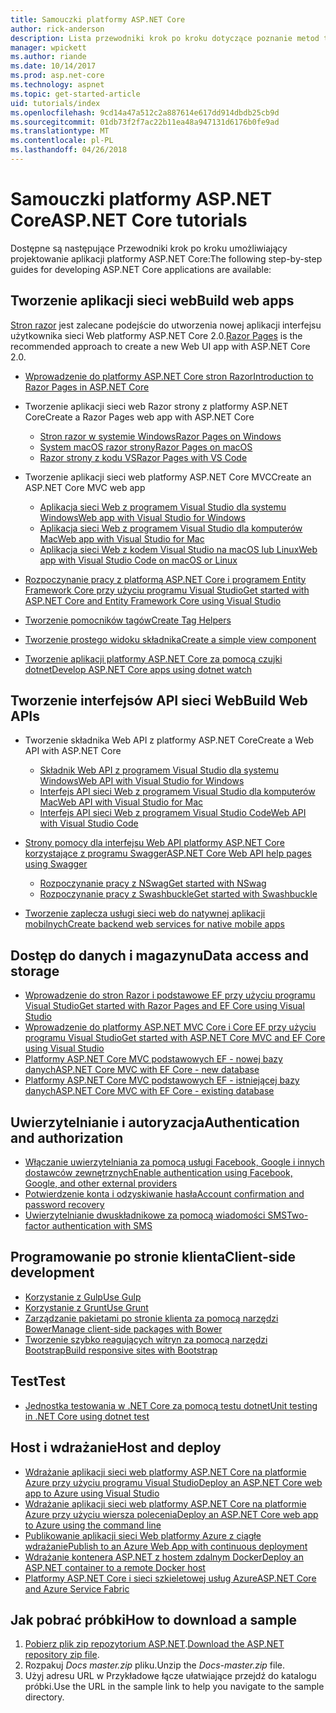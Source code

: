```yaml
---
title: Samouczki platformy ASP.NET Core
author: rick-anderson
description: Lista przewodniki krok po kroku dotyczące poznanie metod tworzenia aplikacji platformy ASP.NET Core.
manager: wpickett
ms.author: riande
ms.date: 10/14/2017
ms.prod: asp.net-core
ms.technology: aspnet
ms.topic: get-started-article
uid: tutorials/index
ms.openlocfilehash: 9cd14a47a512c2a887614e617dd914dbdb25cb9d
ms.sourcegitcommit: 01db73f2f7ac22b11ea48a947131d6176b0fe9ad
ms.translationtype: MT
ms.contentlocale: pl-PL
ms.lasthandoff: 04/26/2018
---
```

# <a name="aspnet-core-tutorials"></a><span data-ttu-id="51a0a-103">Samouczki platformy ASP.NET Core</span><span class="sxs-lookup"><span data-stu-id="51a0a-103">ASP.NET Core tutorials</span></span>

<span data-ttu-id="51a0a-104">Dostępne są następujące Przewodniki krok po kroku umożliwiający projektowanie aplikacji platformy ASP.NET Core:</span><span class="sxs-lookup"><span data-stu-id="51a0a-104">The following step-by-step guides for developing ASP.NET Core applications are available:</span></span>

## <a name="build-web-apps"></a><span data-ttu-id="51a0a-105">Tworzenie aplikacji sieci web</span><span class="sxs-lookup"><span data-stu-id="51a0a-105">Build web apps</span></span>

<span data-ttu-id="51a0a-106">[Stron razor](xref:mvc/razor-pages/index) jest zalecane podejście do utworzenia nowej aplikacji interfejsu użytkownika sieci Web platformy ASP.NET Core 2.0.</span><span class="sxs-lookup"><span data-stu-id="51a0a-106">[Razor Pages](xref:mvc/razor-pages/index) is the recommended approach to create a new Web UI app with ASP.NET Core 2.0.</span></span>

* [<span data-ttu-id="51a0a-107">Wprowadzenie do platformy ASP.NET Core stron Razor</span><span class="sxs-lookup"><span data-stu-id="51a0a-107">Introduction to Razor Pages in ASP.NET Core</span></span>](xref:mvc/razor-pages/index)
* <span data-ttu-id="51a0a-108">Tworzenie aplikacji sieci web Razor strony z platformy ASP.NET Core</span><span class="sxs-lookup"><span data-stu-id="51a0a-108">Create a Razor Pages web app with ASP.NET Core</span></span>

   * [<span data-ttu-id="51a0a-109">Stron razor w systemie Windows</span><span class="sxs-lookup"><span data-stu-id="51a0a-109">Razor Pages on Windows</span></span>](xref:tutorials/razor-pages/index)
   * [<span data-ttu-id="51a0a-110">System macOS razor strony</span><span class="sxs-lookup"><span data-stu-id="51a0a-110">Razor Pages on macOS</span></span>](xref:tutorials/razor-pages-mac/index)
   * [<span data-ttu-id="51a0a-111">Razor strony z kodu VS</span><span class="sxs-lookup"><span data-stu-id="51a0a-111">Razor Pages with VS Code</span></span>](xref:tutorials/razor-pages-vsc/index)  

* <span data-ttu-id="51a0a-112">Tworzenie aplikacji sieci web platformy ASP.NET Core MVC</span><span class="sxs-lookup"><span data-stu-id="51a0a-112">Create an ASP.NET Core MVC web app</span></span>

   * [<span data-ttu-id="51a0a-113">Aplikacja sieci Web z programem Visual Studio dla systemu Windows</span><span class="sxs-lookup"><span data-stu-id="51a0a-113">Web app with Visual Studio for Windows</span></span>](xref:tutorials/first-mvc-app/index)
   * [<span data-ttu-id="51a0a-114">Aplikacja sieci Web z programem Visual Studio dla komputerów Mac</span><span class="sxs-lookup"><span data-stu-id="51a0a-114">Web app with Visual Studio for Mac</span></span>](xref:tutorials/first-mvc-app-mac/index)
   * [<span data-ttu-id="51a0a-115">Aplikacja sieci Web z kodem Visual Studio na macOS lub Linux</span><span class="sxs-lookup"><span data-stu-id="51a0a-115">Web app with Visual Studio Code on macOS or Linux</span></span>](xref:tutorials/first-mvc-app-xplat/index)

* [<span data-ttu-id="51a0a-116">Rozpoczynanie pracy z platformą ASP.NET Core i programem Entity Framework Core przy użyciu programu Visual Studio</span><span class="sxs-lookup"><span data-stu-id="51a0a-116">Get started with ASP.NET Core and Entity Framework Core using Visual Studio</span></span>](xref:data/ef-mvc/index)
* [<span data-ttu-id="51a0a-117">Tworzenie pomocników tagów</span><span class="sxs-lookup"><span data-stu-id="51a0a-117">Create Tag Helpers</span></span>](xref:mvc/views/tag-helpers/authoring)
* [<span data-ttu-id="51a0a-118">Tworzenie prostego widoku składnika</span><span class="sxs-lookup"><span data-stu-id="51a0a-118">Create a simple view component</span></span>](xref:mvc/views/view-components#walkthrough-creating-a-simple-view-component)
* [<span data-ttu-id="51a0a-119">Tworzenie aplikacji platformy ASP.NET Core za pomocą czujki dotnet</span><span class="sxs-lookup"><span data-stu-id="51a0a-119">Develop ASP.NET Core apps using dotnet watch</span></span>](xref:tutorials/dotnet-watch)

## <a name="build-web-apis"></a><span data-ttu-id="51a0a-120">Tworzenie interfejsów API sieci Web</span><span class="sxs-lookup"><span data-stu-id="51a0a-120">Build Web APIs</span></span>
* <span data-ttu-id="51a0a-121">Tworzenie składnika Web API z platformy ASP.NET Core</span><span class="sxs-lookup"><span data-stu-id="51a0a-121">Create a Web API with ASP.NET Core</span></span>

  * [<span data-ttu-id="51a0a-122">Składnik Web API z programem Visual Studio dla systemu Windows</span><span class="sxs-lookup"><span data-stu-id="51a0a-122">Web API with Visual Studio for Windows</span></span>](xref:tutorials/first-web-api)
  * [<span data-ttu-id="51a0a-123">Interfejs API sieci Web z programem Visual Studio dla komputerów Mac</span><span class="sxs-lookup"><span data-stu-id="51a0a-123">Web API with Visual Studio for Mac</span></span>](xref:tutorials/first-web-api-mac)
  * [<span data-ttu-id="51a0a-124">Interfejs API sieci Web z programem Visual Studio Code</span><span class="sxs-lookup"><span data-stu-id="51a0a-124">Web API with Visual Studio Code</span></span>](xref:tutorials/web-api-vsc)

* [<span data-ttu-id="51a0a-125">Strony pomocy dla interfejsu Web API platformy ASP.NET Core korzystające z programu Swagger</span><span class="sxs-lookup"><span data-stu-id="51a0a-125">ASP.NET Core Web API help pages using Swagger</span></span>](xref:tutorials/web-api-help-pages-using-swagger)
  * [<span data-ttu-id="51a0a-126">Rozpoczynanie pracy z NSwag</span><span class="sxs-lookup"><span data-stu-id="51a0a-126">Get started with NSwag</span></span>](xref:tutorials/get-started-with-nswag)
  * [<span data-ttu-id="51a0a-127">Rozpoczynanie pracy z Swashbuckle</span><span class="sxs-lookup"><span data-stu-id="51a0a-127">Get started with Swashbuckle</span></span>](xref:tutorials/get-started-with-swashbuckle)

* [<span data-ttu-id="51a0a-128">Tworzenie zaplecza usługi sieci web do natywnej aplikacji mobilnych</span><span class="sxs-lookup"><span data-stu-id="51a0a-128">Create backend web services for native mobile apps</span></span>](xref:mobile/native-mobile-backend)

## <a name="data-access-and-storage"></a><span data-ttu-id="51a0a-129">Dostęp do danych i magazynu</span><span class="sxs-lookup"><span data-stu-id="51a0a-129">Data access and storage</span></span>
* [<span data-ttu-id="51a0a-130">Wprowadzenie do stron Razor i podstawowe EF przy użyciu programu Visual Studio</span><span class="sxs-lookup"><span data-stu-id="51a0a-130">Get started with Razor Pages and EF Core using Visual Studio</span></span>](xref:data/ef-rp/intro)
* [<span data-ttu-id="51a0a-131">Wprowadzenie do platformy ASP.NET MVC Core i Core EF przy użyciu programu Visual Studio</span><span class="sxs-lookup"><span data-stu-id="51a0a-131">Get started with ASP.NET Core MVC and EF Core using Visual Studio</span></span>](xref:data/ef-mvc/index)
* [<span data-ttu-id="51a0a-132">Platformy ASP.NET Core MVC podstawowych EF - nowej bazy danych</span><span class="sxs-lookup"><span data-stu-id="51a0a-132">ASP.NET Core MVC with EF Core - new database</span></span>](/ef/core/get-started/aspnetcore/new-db)
* [<span data-ttu-id="51a0a-133">Platformy ASP.NET Core MVC podstawowych EF - istniejącej bazy danych</span><span class="sxs-lookup"><span data-stu-id="51a0a-133">ASP.NET Core MVC with EF Core - existing database</span></span>](/ef/core/get-started/aspnetcore/existing-db)

## <a name="authentication-and-authorization"></a><span data-ttu-id="51a0a-134">Uwierzytelnianie i autoryzacja</span><span class="sxs-lookup"><span data-stu-id="51a0a-134">Authentication and authorization</span></span>
* [<span data-ttu-id="51a0a-135">Włączanie uwierzytelniania za pomocą usługi Facebook, Google i innych dostawców zewnętrznych</span><span class="sxs-lookup"><span data-stu-id="51a0a-135">Enable authentication using Facebook, Google, and other external providers</span></span>](xref:security/authentication/social/index)
* [<span data-ttu-id="51a0a-136">Potwierdzenie konta i odzyskiwanie hasła</span><span class="sxs-lookup"><span data-stu-id="51a0a-136">Account confirmation and password recovery</span></span>](xref:security/authentication/accconfirm)
* [<span data-ttu-id="51a0a-137">Uwierzytelnianie dwuskładnikowe za pomocą wiadomości SMS</span><span class="sxs-lookup"><span data-stu-id="51a0a-137">Two-factor authentication with SMS</span></span>](xref:security/authentication/2fa)

## <a name="client-side-development"></a><span data-ttu-id="51a0a-138">Programowanie po stronie klienta</span><span class="sxs-lookup"><span data-stu-id="51a0a-138">Client-side development</span></span>
* [<span data-ttu-id="51a0a-139">Korzystanie z Gulp</span><span class="sxs-lookup"><span data-stu-id="51a0a-139">Use Gulp</span></span>](xref:client-side/using-gulp)
* [<span data-ttu-id="51a0a-140">Korzystanie z Grunt</span><span class="sxs-lookup"><span data-stu-id="51a0a-140">Use Grunt</span></span>](xref:client-side/using-grunt)
* [<span data-ttu-id="51a0a-141">Zarządzanie pakietami po stronie klienta za pomocą narzędzi Bower</span><span class="sxs-lookup"><span data-stu-id="51a0a-141">Manage client-side packages with Bower</span></span>](xref:client-side/bower)
* [<span data-ttu-id="51a0a-142">Tworzenie szybko reagujących witryn za pomocą narzędzi Bootstrap</span><span class="sxs-lookup"><span data-stu-id="51a0a-142">Build responsive sites with Bootstrap</span></span>](xref:client-side/bootstrap)

## <a name="test"></a><span data-ttu-id="51a0a-143">Test</span><span class="sxs-lookup"><span data-stu-id="51a0a-143">Test</span></span>
* [<span data-ttu-id="51a0a-144">Jednostka testowania w .NET Core za pomocą testu dotnet</span><span class="sxs-lookup"><span data-stu-id="51a0a-144">Unit testing in .NET Core using dotnet test</span></span>](/dotnet/articles/core/testing/unit-testing-with-dotnet-test)

## <a name="host-and-deploy"></a><span data-ttu-id="51a0a-145">Host i wdrażanie</span><span class="sxs-lookup"><span data-stu-id="51a0a-145">Host and deploy</span></span>
* [<span data-ttu-id="51a0a-146">Wdrażanie aplikacji sieci web platformy ASP.NET Core na platformie Azure przy użyciu programu Visual Studio</span><span class="sxs-lookup"><span data-stu-id="51a0a-146">Deploy an ASP.NET Core web app to Azure using Visual Studio</span></span>](xref:tutorials/publish-to-azure-webapp-using-vs)
* [<span data-ttu-id="51a0a-147">Wdrażanie aplikacji sieci web platformy ASP.NET Core na platformie Azure przy użyciu wiersza polecenia</span><span class="sxs-lookup"><span data-stu-id="51a0a-147">Deploy an ASP.NET Core web app to Azure using the command line</span></span>](xref:tutorials/publish-to-azure-webapp-using-cli)
* [<span data-ttu-id="51a0a-148">Publikowanie aplikacji sieci Web platformy Azure z ciągłe wdrażanie</span><span class="sxs-lookup"><span data-stu-id="51a0a-148">Publish to an Azure Web App with continuous deployment</span></span>](xref:host-and-deploy/azure-apps/azure-continuous-deployment)
* [<span data-ttu-id="51a0a-149">Wdrażanie kontenera ASP.NET z hostem zdalnym Docker</span><span class="sxs-lookup"><span data-stu-id="51a0a-149">Deploy an ASP.NET container to a remote Docker host</span></span>](/azure/vs-azure-tools-docker-hosting-web-apps-in-docker)
* [<span data-ttu-id="51a0a-150">Platformy ASP.NET Core i sieci szkieletowej usług Azure</span><span class="sxs-lookup"><span data-stu-id="51a0a-150">ASP.NET Core and Azure Service Fabric</span></span>](/azure/service-fabric/service-fabric-add-a-web-frontend)

<a name="download"></a> 
## <a name="how-to-download-a-sample"></a><span data-ttu-id="51a0a-151">Jak pobrać próbki</span><span class="sxs-lookup"><span data-stu-id="51a0a-151">How to download a sample</span></span>
1. <span data-ttu-id="51a0a-152">[Pobierz plik zip repozytorium ASP.NET](https://codeload.github.com/aspnet/Docs/zip/master).</span><span class="sxs-lookup"><span data-stu-id="51a0a-152">[Download the ASP.NET repository zip file](https://codeload.github.com/aspnet/Docs/zip/master).</span></span>
1. <span data-ttu-id="51a0a-153">Rozpakuj *Docs master.zip* pliku.</span><span class="sxs-lookup"><span data-stu-id="51a0a-153">Unzip the *Docs-master.zip* file.</span></span>
1. <span data-ttu-id="51a0a-154">Użyj adresu URL w Przykładowe łącze ułatwiające przejdź do katalogu próbki.</span><span class="sxs-lookup"><span data-stu-id="51a0a-154">Use the URL in the sample link to help you navigate to the sample directory.</span></span> 

